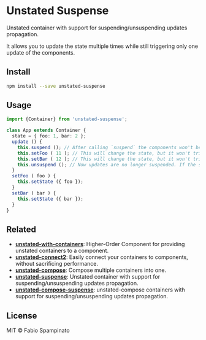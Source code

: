 # Unstated Suspense

Unstated container with support for suspending/unsuspending updates propagation.

It allows you to update the state multiple times while still triggering only one update of the components.

## Install

```sh
npm install --save unstated-suspense
```

## Usage

```ts
import {Container} from 'unstated-suspense';

class App extends Container {
  state = { foo: 1, bar: 2 };
  update () {
    this.suspend (); // After calling `suspend` the components won't be notified of any state update
    this.setFoo ( 11 ); // This will change the state, but it won't trigger an update of the components
    this.setBar ( 12 ); // This will change the state, but it won't trigger an update of the components
    this.unsuspend (); // Now updates are no longer suspended. If the state has been updated it will notify the components, just once (instead of twice in this particular case)
  }
  setFoo ( foo ) {
    this.setState ({ foo });
  }
  setBar ( bar ) {
    this.setState ({ bar });
  }
}
```

## Related

- **[unstated-with-containers](https://github.com/fabiospampinato/unstated-with-containers)**: Higher-Order Component for providing unstated containers to a component.
- **[unstated-connect2]()**: Easily connect your containers to components, without sacrificing performance.
- **[unstated-compose](https://github.com/fabiospampinato/unstated-compose)**: Compose multiple containers into one.
- **[unstated-suspense](https://github.com/fabiospampinato/unstated-suspense)**: Unstated container with support for suspending/unsuspending updates propagation.
- **[unstated-compose-suspense](https://github.com/fabiospampinato/unstated-compose-suspense)**: unstated-compose containers with support for suspending/unsuspending updates propagation.

## License

MIT © Fabio Spampinato
